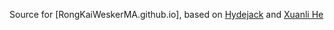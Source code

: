 Source for [RongKaiWeskerMA.github.io], based on [Hydejack](https://hydejack.com/) and [Xuanli He](https://xlhex.github.io/)
